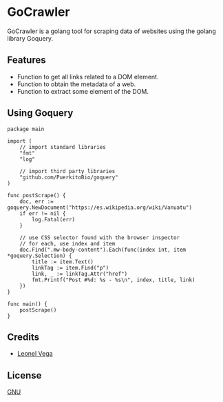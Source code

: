 # GoCrawler

GoCrawler is a golang tool for scraping data of websites using the golang library Goquery.

## Features

- Function to get all links related to a DOM element.
- Function to obtain the metadata of a web.
- Function to extract some element of the DOM.

## Using Goquery

```
package main

import (
    // import standard libraries
    "fmt"
    "log"

    // import third party libraries
    "github.com/PuerkitoBio/goquery"
)

func postScrape() {
    doc, err := goquery.NewDocument("https://es.wikipedia.org/wiki/Vanuatu")
    if err != nil {
        log.Fatal(err)
    }

    // use CSS selector found with the browser inspector
    // for each, use index and item
    doc.Find(".mw-body-content").Each(func(index int, item *goquery.Selection) {
        title := item.Text()
        linkTag := item.Find("p")
        link, _ := linkTag.Attr("href")
        fmt.Printf("Post #%d: %s - %s\n", index, title, link)
    })
}

func main() {
    postScrape()
}
```

## Credits
- [Leonel Vega](https://twitter.com/leonel_py)

## License

[GNU](https://www.gnu.org/licenses/gpl-3.0.en.html)
